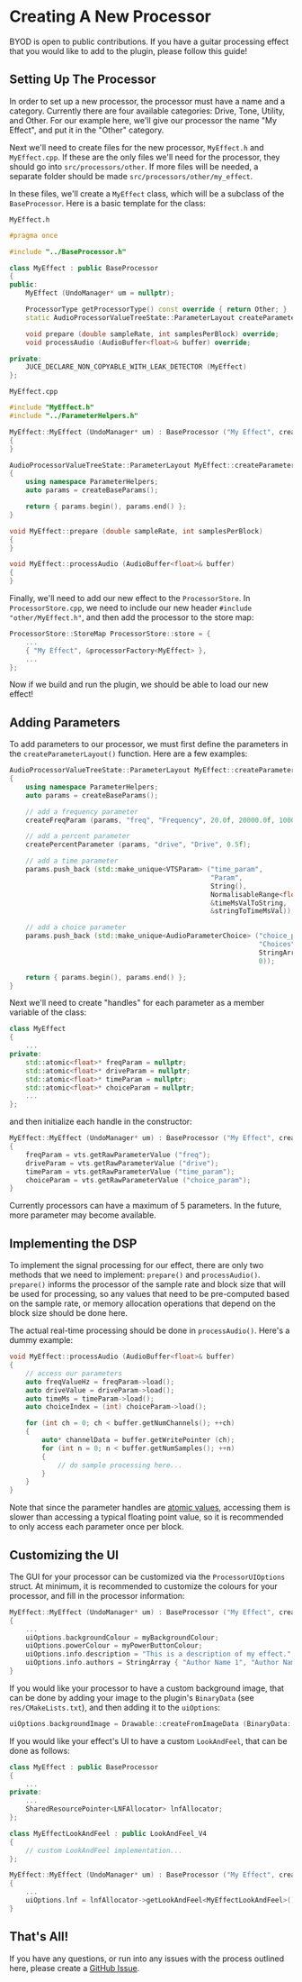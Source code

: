 # Creating A New Processor

BYOD is open to public contributions. If you have
a guitar processing effect that you would like to
add to the plugin, please follow this guide!

## Setting Up The Processor

In order to set up a new processor, the processor
must have a name and a category. Currently there are
four available categories: Drive, Tone, Utility, and
Other. For our example here, we'll give our processor
the name "My Effect", and put it in the "Other" category.

Next we'll need to create files for the new processor,
`MyEffect.h` and `MyEffect.cpp`. If these are the only
files we'll need for the processor, they should go into
`src/processors/other`. If more files will be needed,
a separate folder should be made `src/processors/other/my_effect`.

In these files, we'll create a `MyEffect` class, which
will be a subclass of the `BaseProcessor`. Here is a basic
template for the class:

`MyEffect.h`
```cpp
#pragma once

#include "../BaseProcessor.h"

class MyEffect : public BaseProcessor
{
public:
    MyEffect (UndoManager* um = nullptr);

    ProcessorType getProcessorType() const override { return Other; }
    static AudioProcessorValueTreeState::ParameterLayout createParameterLayout();

    void prepare (double sampleRate, int samplesPerBlock) override;
    void processAudio (AudioBuffer<float>& buffer) override;

private:
    JUCE_DECLARE_NON_COPYABLE_WITH_LEAK_DETECTOR (MyEffect)
};
```

`MyEffect.cpp`
```cpp
#include "MyEffect.h"
#include "../ParameterHelpers.h"

MyEffect::MyEffect (UndoManager* um) : BaseProcessor ("My Effect", createParameterLayout(), um)
{
}

AudioProcessorValueTreeState::ParameterLayout MyEffect::createParameterLayout()
{
    using namespace ParameterHelpers;
    auto params = createBaseParams();

    return { params.begin(), params.end() };
}

void MyEffect::prepare (double sampleRate, int samplesPerBlock)
{
}

void MyEffect::processAudio (AudioBuffer<float>& buffer)
{
}
```

Finally, we'll need to add our new effect to the 
`ProcessorStore`. In `ProcessorStore.cpp`, we need
to include our new header `#include "other/MyEffect.h"`,
and then add the processor to the store map:
```cpp
ProcessorStore::StoreMap ProcessorStore::store = {
    ...
    { "My Effect", &processorFactory<MyEffect> },
    ...
};
```
Now if we build and run the plugin, we should be
able to load our new effect!

## Adding Parameters

To add parameters to our processor, we must first
define the parameters in the `createParameterLayout()`
function. Here are a few examples:
```cpp
AudioProcessorValueTreeState::ParameterLayout MyEffect::createParameterLayout()
{
    using namespace ParameterHelpers;
    auto params = createBaseParams();

    // add a frequency parameter
    createFreqParam (params, "freq", "Frequency", 20.0f, 20000.0f, 1000.0f, 1000.0f);

    // add a percent parameter
    createPercentParameter (params, "drive", "Drive", 0.5f);

    // add a time parameter
    params.push_back (std::make_unique<VTSParam> ("time_param",
                                                  "Param",
                                                  String(),
                                                  NormalisableRange<float> { 5.0f, 500.0f },
                                                  &timeMsValToString,
                                                  &stringToTimeMsVal));

    // add a choice parameter
    params.push_back (std::make_unique<AudioParameterChoice> ("choice_param",
                                                              "Choices",
                                                              StringArray { "Option 1", "Option 2" },
                                                              0));

    return { params.begin(), params.end() };
}
```

Next we'll need to create "handles" for each parameter as a member
variable of the class:
```cpp
class MyEffect
{
    ...
private:
    std::atomic<float>* freqParam = nullptr;
    std::atomic<float>* driveParam = nullptr;
    std::atomic<float>* timeParam = nullptr;
    std::atomic<float>* choiceParam = nullptr;
    ...
};
```
and then initialize each handle in the constructor:
```cpp
MyEffect::MyEffect (UndoManager* um) : BaseProcessor ("My Effect", createParameterLayout(), um)
{
    freqParam = vts.getRawParameterValue ("freq");
    driveParam = vts.getRawParameterValue ("drive");
    timeParam = vts.getRawParameterValue ("time_param");
    choiceParam = vts.getRawParameterValue ("choice_param");
}
```
Currently processors can have a maximum of 5 parameters.
In the future, more parameter may become available.

## Implementing the DSP

To implement the signal processing for our effect, there are
only two methods that we need to implement: `prepare()` and
`processAudio()`. `prepare()` informs the processor of the
sample rate and block size that will be used for processing,
so any values that need to be pre-computed based on the sample
rate, or memory allocation operations that depend on the block
size should be done here.

The actual real-time processing should be done in `processAudio()`.
Here's a dummy example:
```cpp
void MyEffect::processAudio (AudioBuffer<float>& buffer)
{
    // access our parameters
    auto freqValueHz = freqParam->load();
    auto driveValue = driveParam->load();
    auto timeMs = timeParam->load();
    auto choiceIndex = (int) choiceParam->load();

    for (int ch = 0; ch < buffer.getNumChannels(); ++ch)
    {
        auto* channelData = buffer.getWritePointer (ch);
        for (int n = 0; n < buffer.getNumSamples(); ++n)
        {
            // do sample processing here...
        }
    }
}
```
Note that since the parameter handles are
[atomic values](https://en.cppreference.com/w/cpp/atomic/atomic),
accessing them is slower than accessing a typical floating
point value, so it is recommended to only access each parameter
once per block.

## Customizing the UI

The GUI for your processor can be customized via the
`ProcessorUIOptions` struct. At minimum, it is recommended
to customize the colours for your processor, and fill in
the processor information:
```cpp
MyEffect::MyEffect (UndoManager* um) : BaseProcessor ("My Effect", createParameterLayout(), um)
{
    ...
    uiOptions.backgroundColour = myBackgroundColour;
    uiOptions.powerColour = myPowerButtonColour;
    uiOptions.info.description = "This is a description of my effect.";
    uiOptions.info.authors = StringArray { "Author Name 1", "Author Name 2" };
}
```
If you would like your processor to have a custom background image,
that can be done by adding your image to the plugin's `BinaryData`
(see `res/CMakeLists.txt`), and then adding it to the `uiOptions`:
```cpp
uiOptions.backgroundImage = Drawable::createFromImageData (BinaryData::background_png, BinaryData::background_pngSize);
```
If you would like your effect's UI to have a custom `LookAndFeel`,
that can be done as follows:
```cpp
class MyEffect : public BaseProcessor
{
    ...
private:
    ...
    SharedResourcePointer<LNFAllocator> lnfAllocator;
};

class MyEffectLookAndFeel : public LookAndFeel_V4
{
    // custom LookAndFeel implementation...
};

MyEffect::MyEffect (UndoManager* um) : BaseProcessor ("My Effect", createParameterLayout(), um)
{
    ...
    uiOptions.lnf = lnfAllocator->getLookAndFeel<MyEffectLookAndFeel>();
}
```

## That's All!

If you have any questions, or run into any issues with the
process outlined here, please create a [GitHub Issue](https://github.com/Chowdhury-DSP/BYOD/issues).

